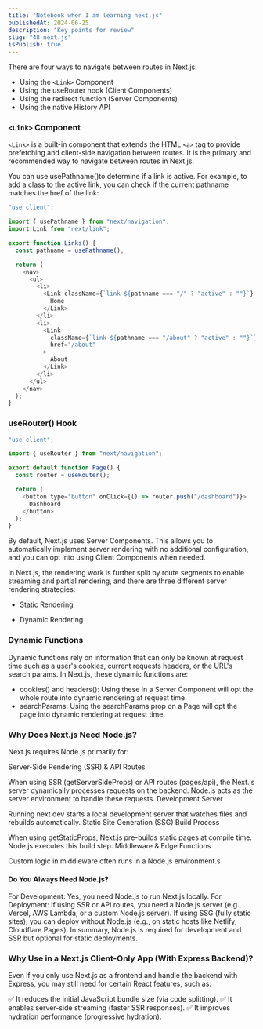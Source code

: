 ```yaml
---
title: "Notebook when I am learning next.js"
publishedAt: 2024-06-25
description: "Key points for review"
slug: "48-next.js"
isPublish: true
---
```


There are four ways to navigate between routes in Next.js:

- Using the `<Link>` Component
- Using the useRouter hook (Client Components)
- Using the redirect function (Server Components)
- Using the native History API

### `<Link>` Component

`<Link>` is a built-in component that extends the HTML `<a>` tag to provide prefetching and client-side navigation between routes. It is the primary and recommended way to navigate between routes in Next.js.

You can use usePathname()to determine if a link is active. For example, to add a class to the active link, you can check if the current pathname matches the href of the link:

```js
"use client";

import { usePathname } from "next/navigation";
import Link from "next/link";

export function Links() {
  const pathname = usePathname();

  return (
    <nav>
      <ul>
        <li>
          <Link className={`link ${pathname === "/" ? "active" : ""}`} href="/">
            Home
          </Link>
        </li>
        <li>
          <Link
            className={`link ${pathname === "/about" ? "active" : ""}`}
            href="/about"
          >
            About
          </Link>
        </li>
      </ul>
    </nav>
  );
}
```

### useRouter() Hook

```js
"use client";

import { useRouter } from "next/navigation";

export default function Page() {
  const router = useRouter();

  return (
    <button type="button" onClick={() => router.push("/dashboard")}>
      Dashboard
    </button>
  );
}
```

By default, Next.js uses Server Components. This allows you to automatically implement server rendering with no additional configuration, and you can opt into using Client Components when needed.

In Next.js, the rendering work is further split by route segments to enable streaming and partial rendering, and there are three different server rendering strategies:

- Static Rendering

- Dynamic Rendering

### Dynamic Functions

Dynamic functions rely on information that can only be known at request time such as a user's cookies, current requests headers, or the URL's search params. In Next.js, these dynamic functions are:

- cookies() and headers(): Using these in a Server Component will opt the whole route into dynamic rendering at request time.
- searchParams: Using the searchParams prop on a Page will opt the page into dynamic rendering at request time.

### Why Does Next.js Need Node.js?
Next.js requires Node.js primarily for:

Server-Side Rendering (SSR) & API Routes

When using SSR (getServerSideProps) or API routes (pages/api), the Next.js server dynamically processes requests on the backend.
Node.js acts as the server environment to handle these requests.
Development Server

Running next dev starts a local development server that watches files and rebuilds automatically.
Static Site Generation (SSG) Build Process

When using getStaticProps, Next.js pre-builds static pages at compile time.
Node.js executes this build step.
Middleware & Edge Functions

Custom logic in middleware often runs in a Node.js environment.s

#### Do You Always Need Node.js?
For Development: Yes, you need Node.js to run Next.js locally.
For Deployment:
If using SSR or API routes, you need a Node.js server (e.g., Vercel, AWS Lambda, or a custom Node.js server).
If using SSG (fully static sites), you can deploy without Node.js (e.g., on static hosts like Netlify, Cloudflare Pages).
In summary, Node.js is required for development and SSR but optional for static deployments.

### Why Use <Suspense fallback={null} /> in a Next.js Client-Only App (With Express Backend)?

Even if you only use Next.js as a frontend and handle the backend with Express, you may still need <Suspense> for certain React features, such as:

✅ It reduces the initial JavaScript bundle size (via code splitting).
✅ It enables server-side streaming (faster SSR responses).
✅ It improves hydration performance (progressive hydration).
